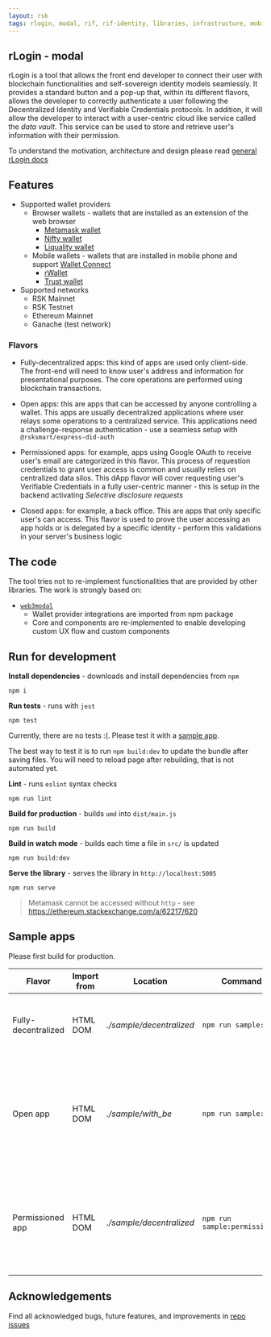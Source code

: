 ```yaml
---
layout: rsk
tags: rlogin, modal, rif, rif-identity, libraries, infrastructure, mobile, protocols, mvp, design, rbtc, defi, decentralized, quick-start, guides, tutorial, networks, dapps, tools, rsk, ethereum, smart-contracts, install, get-started, how-to, mainnet, testnet, contracts, wallets, web3, crypto
---
```


## rLogin - modal

rLogin is a tool that allows the front end developer to connect their user with blockchain functionalities and self-sovereign identity models seamlessly. It provides a standard button and a pop-up that, within its different flavors, allows the developer to correctly authenticate a user following the Decentralized Identity and Verifiable Credentials protocols. In addition, it will allow the developer to interact with a user-centric cloud like service called the _data vault_. This service can be used to store and retrieve user's information with their permission.

To understand the motivation, architecture and design please read [general rLogin docs](/rif/rlogin/)

## Features

- Supported wallet providers
    - Browser wallets - wallets that are installed as an extension of the web browser
        - [Metamask wallet](https://metamask.io/)
        - [Nifty wallet](https://chrome.google.com/webstore/detail/nifty-wallet/jbdaocneiiinmjbjlgalhcelgbejmnid)
        - [Liquality wallet](https://liquality.io/atomic-swap-wallet.html)
    - Mobile wallets - wallets that are installed in mobile phone and support [Wallet Connect](https://walletconnect.org/)
        - [rWallet](https://developers.rsk.co/wallet/rwallet/)
        - [Trust wallet](https://trustwallet.com/)
- Supported networks
    - RSK Mainnet
    - RSK Testnet
    - Ethereum Mainnet
    - Ganache (test network)


### Flavors

- Fully-decentralized apps: this kind of apps are used only client-side. The front-end will need to know user's address and information for presentational purposes. The core operations are performed using blockchain transactions.

- Open apps: this are apps that can be accessed by anyone controlling a wallet. This apps are usually decentralized applications where user relays some operations to a centralized service. This applications need a challenge-response authentication - use a seamless setup with `@rsksmart/express-did-auth`

- Permissioned apps: for example, apps using Google OAuth to receive user's email are categorized in this flavor. This process of requestion credentials to grant user access is common and usually relies on centralized data silos. This dApp flavor will cover requesting user's Verifiable Credentials in a fully user-centric manner - this is setup in the backend activating _Selective disclosure requests_

- Closed apps: for example, a back office. This are apps that only specific user's can access. This flavor is used to prove the user accessing an app holds or is delegated by a specific identity - perform this validations in your server's business logic

## The code

The tool tries not to re-implement functionalities that are provided by other libraries. The work is strongly based on:

- [`web3modal`](https://github.com/web3Modal/web3modal/)
    - Wallet provider integrations are imported from npm package
    - Core and components are re-implemented to enable developing custom UX flow and custom components

## Run for development

**Install dependencies** - downloads and install dependencies from `npm`

```shell
npm i
```

**Run tests** - runs with `jest`

```shell
npm test
```

Currently, there are no tests :(. Please test it with a [sample app](#sample-apps).

The best way to test it is to run `npm build:dev` to update the bundle after saving files. You will need to reload page after rebuilding, that is not automated yet.

**Lint** - runs `eslint` syntax checks

```shell
npm run lint
```

**Build for production** - builds `umd` into `dist/main.js`

```shell
npm run build
```

**Build in watch mode** - builds each time a file in `src/` is updated

```
npm run build:dev
```

**Serve the library** - serves the library in `http://localhost:5005`

```shell
npm run serve
```

> Metamask cannot be accessed without `http` - see https://ethereum.stackexchange.com/a/62217/620

## Sample apps

Please first build for production.

| Flavor | Import from | Location | Command |  |
| - | - | - | - | - |
| Fully-decentralized | HTML DOM | _./sample/decentralized_ | `npm run sample:dapp` | Serves the library in _http://localhost:3005_ and a dApp in _http://localhost:3006_. Go to _3006_ with your browser |
| Open app | HTML DOM | _./sample/with_be_ | `npm run sample:open` | Serves the library in _http://localhost:3005_, dApp in _http://localhost:3006/?backend=yes_ and back end in _http://localhost:3007_. This mode will not ask for Data Vault access. Go to _3006_ with your browser |
| Permissioned app | HTML DOM | _./sample/decentralized_ | `npm run sample:permissioned` | Serves the library in _http://localhost:3005_, dApp in _http://localhost:3006_ and back end in _http://localhost:3007_. This mode will ask for Data Vault access. Go to _3006_ with your browser |

## Acknowledgements

Find all acknowledged bugs, future features, and improvements in
[repo issues](https://github.com/rsksmart/rLogin/issues)
